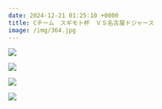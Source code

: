 ```yaml
---
date: 2024-12-21 01:25:10 +0000
title: Cチーム　スギモト杯　ＶＳ名古屋ドジャース
image: /img/364.jpg
---
```

![](/img/365.jpg)

![](/img/366.jpg)

![](/img/367.jpg)

![](/img/368.jpg)
